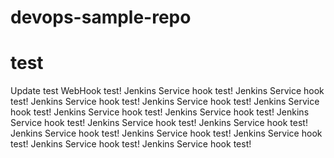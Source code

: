 # devops-sample-repo

# test
Update test
WebHook test!
Jenkins Service hook test!
Jenkins Service hook test!
Jenkins Service hook test!
Jenkins Service hook test!
Jenkins Service hook test!
Jenkins Service hook test!
Jenkins Service hook test!
Jenkins Service hook test!
Jenkins Service hook test!
Jenkins Service hook test!
Jenkins Service hook test!
Jenkins Service hook test!
Jenkins Service hook test!
Jenkins Service hook test!
Jenkins Service hook test!
